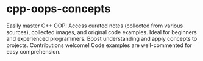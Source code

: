 # cpp-oops-concepts
Easily master C++ OOP! Access curated notes (collected from various sources), collected images, and original code examples. Ideal for beginners and experienced programmers. Boost understanding and apply concepts to projects. Contributions welcome! Code examples are well-commented for easy comprehension.
